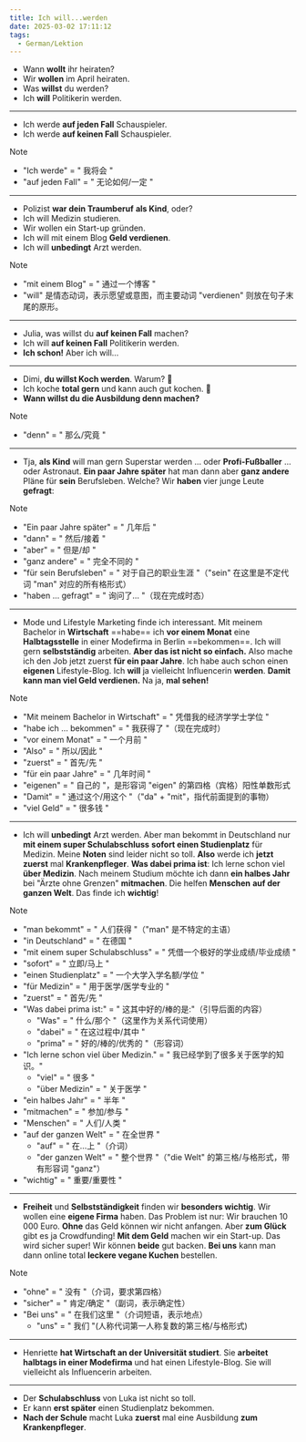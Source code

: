 ```yaml
---
title: Ich will...werden
date: 2025-03-02 17:11:12
tags:
  - German/Lektion
---
```

- Wann **wollt** ihr heiraten?
- Wir **wollen** im April heiraten.
- Was **willst** du werden?
- Ich **will** Politikerin werden.
---
- Ich werde **auf jeden Fall** Schauspieler.
- Ich werde **auf keinen Fall** Schauspieler.

> [!NOTE]
>
> - "Ich werde" = " 我将会 "
> - "auf jeden Fall" = " 无论如何/一定 "

---

- Polizist **war dein Traumberuf** **als Kind**, oder?
- Ich will Medizin studieren.
- Wir wollen ein Start-up gründen.
- Ich will mit einem Blog **Geld verdienen**.
- Ich will **unbedingt** Arzt werden.

> [!NOTE]
>
> - "mit einem Blog" = " 通过一个博客 "
> - "will" 是情态动词，表示愿望或意图，而主要动词 "verdienen" 则放在句子末尾的原形。

---
- Julia, was willst du **auf keinen Fall** machen?
- Ich will **auf keinen Fall** Politikerin werden.
- **Ich schon!** Aber ich will…
---
- Dimi, **du willst Koch werden**. Warum? 
- Ich koche **total gern** und kann auch gut kochen. 
- **Wann willst du die Ausbildung denn machen?**

> [!NOTE]
>
> - "denn" = " 那么/究竟 "

---

- Tja, **als Kind** will man gern Superstar werden … oder **Profi-Fußballer** … oder Astronaut. **Ein paar Jahre später** hat man dann aber **ganz andere** Pläne für **sein** Berufsleben. Welche? Wir **haben** vier junge Leute **gefragt**:

> [!NOTE]
>
> - "Ein paar Jahre später" = " 几年后 "
> - "dann" = " 然后/接着 "
> - "aber" = " 但是/却 "
> - "ganz andere" = " 完全不同的 "
> - "für sein Berufsleben" = " 对于自己的职业生涯 "（"sein" 在这里是不定代词 "man" 对应的所有格形式）
> - "haben … gefragt" = " 询问了… "（现在完成时态）

---

- Mode und Lifestyle Marketing finde ich interessant. Mit meinem Bachelor in **Wirtschaft** ==habe== ich **vor einem Monat** eine **Halbtagsstelle** in einer Modefirma in Berlin ==bekommen==. Ich will gern **selbstständig** arbeiten. **Aber das ist nicht so einfach.** Also mache ich den Job jetzt zuerst **für ein paar Jahre**. Ich habe auch schon einen **eigenen** Lifestyle-Blog. Ich **will** ja vielleicht Influencerin **werden**. **Damit kann man viel Geld verdienen.** Na ja, **mal sehen!**

> [!NOTE]
>
> - "Mit meinem Bachelor in Wirtschaft" = " 凭借我的经济学学士学位 "
> - "habe ich … bekommen" = " 我获得了 "（现在完成时）
> - "vor einem Monat" = " 一个月前 "
> - "Also" = " 所以/因此 "
> - "zuerst" = " 首先/先 "
> - "für ein paar Jahre" = " 几年时间 "
> - "eigenen" = " 自己的 "，是形容词 "eigen" 的第四格（宾格）阳性单数形式
> - "Damit" = " 通过这个/用这个 "（"da" + "mit"，指代前面提到的事物）
> - "viel Geld" = " 很多钱 "

---

- Ich will **unbedingt** Arzt werden. Aber man bekommt in Deutschland nur **mit einem super Schulabschluss** **sofort einen Studienplatz** für Medizin. Meine **Noten** sind leider nicht so toll. **Also** werde ich **jetzt zuerst** mal **Krankenpfleger**. **Was dabei prima ist**: Ich lerne schon viel **über Medizin**. Nach meinem Studium möchte ich dann **ein halbes Jahr** bei "Ärzte ohne Grenzen" **mitmachen**. Die helfen **Menschen** **auf der ganzen Welt**. Das finde ich **wichtig**!

> [!NOTE]
>
> - "man bekommt" = " 人们获得 "（"man" 是不特定的主语）
> - "in Deutschland" = " 在德国 "
> - "mit einem super Schulabschluss" = " 凭借一个极好的学业成绩/毕业成绩 "
> - "sofort" = " 立即/马上 "
> - "einen Studienplatz" = " 一个大学入学名额/学位 "
> - "für Medizin" = " 用于医学/医学专业的 "
> - "zuerst" = " 首先/先 "
> - "Was dabei prima ist:" = " 这其中好的/棒的是:"（引导后面的内容）
>   - "Was" = " 什么/那个 "（这里作为关系代词使用）
>   - "dabei" = " 在这过程中/其中 "
>   - "prima" = " 好的/棒的/优秀的 "（形容词）
> - "Ich lerne schon viel über Medizin." = " 我已经学到了很多关于医学的知识。"
>   - "viel" = " 很多 "
>   - "über Medizin" = " 关于医学 "
> - "ein halbes Jahr" = " 半年 "
> - "mitmachen" = " 参加/参与 "
> - "Menschen" = " 人们/人类 "
> - "auf der ganzen Welt" = " 在全世界 "
>   - "auf" = " 在…上 "（介词）
>   - "der ganzen Welt" = " 整个世界 "（"die Welt" 的第三格/与格形式，带有形容词 "ganz"）
> - "wichtig" = " 重要/重要性 "

---

- **Freiheit** und **Selbstständigkeit** finden wir **besonders wichtig**. Wir wollen eine **eigene Firma** haben. Das Problem ist nur: Wir brauchen 10 000 Euro. **Ohne** das Geld können wir nicht anfangen. Aber **zum Glück** gibt es ja Crowdfunding! **Mit dem Geld** machen wir ein Start-up. Das wird sicher super! Wir können **beide** gut backen. **Bei uns** kann man dann online total **leckere vegane Kuchen** bestellen.

> [!NOTE]
>
> - "ohne" = " 没有 "（介词，要求第四格）
> - "sicher" = " 肯定/确定 "（副词，表示确定性）
> - "Bei uns" = " 在我们这里 "（介词短语，表示地点）
>   - "uns" = " 我们 "(人称代词第一人称复数的第三格/与格形式)

---
- Henriette **hat Wirtschaft an der Universität studiert**. Sie **arbeitet halbtags in einer Modefirma** und hat einen Lifestyle-Blog. Sie will vielleicht als Influencerin arbeiten.
---
- Der **Schulabschluss** von Luka ist nicht so toll.
- Er kann **erst später** einen Studienplatz bekommen.
- **Nach der Schule** macht Luka **zuerst** mal eine Ausbildung **zum Krankenpfleger**.
